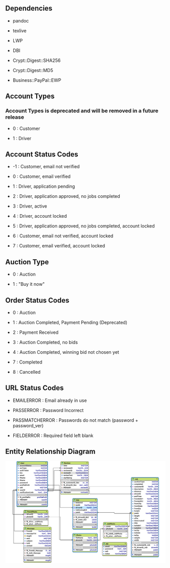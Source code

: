 ## Dependencies

- pandoc

- texlive

- LWP

- DBI

- Crypt::Digest::SHA256

- Crypt::Digest::MD5

- Business::PayPal::EWP


## Account Types

### Account Types is deprecated and will be removed in a future release

- 0 : Customer

- 1 : Driver

## Account Status Codes

- -1 : Customer, email not verified

- 0 : Customer, email verified

- 1 : Driver, application pending

- 2 : Driver, application approved, no jobs completed
  
- 3 : Driver, active

- 4 : Driver, account locked

- 5 : Driver, application approved, no jobs completed, account locked

- 6 : Customer, email not verified, account locked

- 7 : Customer, email verified, account locked

## Auction Type

- 0 : Auction

- 1 : "Buy it now"

## Order Status Codes

- 0 : Auction

- 1 : Auction Completed, Payment Pending (Deprecated)

- 2 : Payment Received

- 3 : Auction Completed, no bids

- 4 : Auction Completed, winning bid not chosen yet

- 7 : Completed

- 8 : Cancelled

## URL Status Codes

- EMAILERROR : Email already in use

- PASSERROR : Password Incorrect

- PASSMATCHERROR : Passwords do not match (password + password\_ver)

- FIELDERROR : Required field left blank

## Entity Relationship Diagram

![](imgs/2018-05-14_ERD.png)


